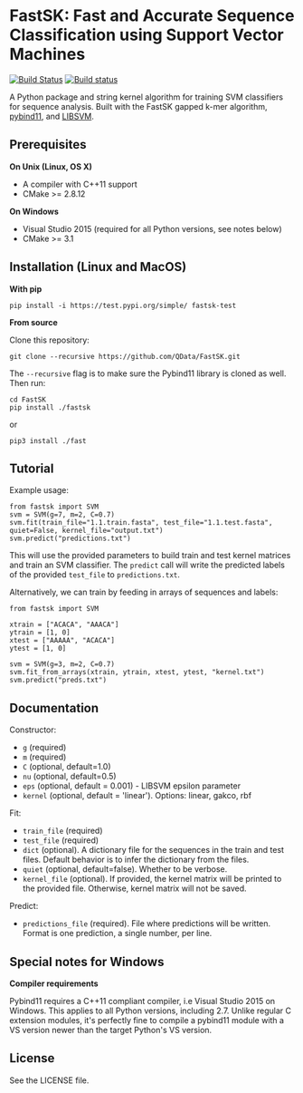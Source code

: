 # FastSK: Fast and Accurate Sequence Classification using Support Vector Machines

[![Build Status](https://travis-ci.org/pybind/fastsk.svg?branch=master)](https://travis-ci.org/pybind/fastsk)
[![Build status](https://ci.appveyor.com/api/projects/status/57nnxfm4subeug43/branch/master?svg=true)](https://ci.appveyor.com/project/dean0x7d/cmake-example/branch/master)

A Python package and string kernel algorithm for training SVM classifiers for sequence analysis. Built with the FastSK gapped k-mer algorithm, [pybind11](https://github.com/pybind/pybind11), and [LIBSVM](https://github.com/cjlin1/libsvm).


## Prerequisites

**On Unix (Linux, OS X)**

* A compiler with C++11 support
* CMake >= 2.8.12

**On Windows**

* Visual Studio 2015 (required for all Python versions, see notes below)
* CMake >= 3.1


## Installation (Linux and MacOS)
**With pip**
```
pip install -i https://test.pypi.org/simple/ fastsk-test
```

**From source**

Clone this repository:
```
git clone --recursive https://github.com/QData/FastSK.git
```
The `--recursive` flag is to make sure the Pybind11 library is cloned as well. Then run:

```
cd FastSK
pip install ./fastsk
```

or

```
pip3 install ./fast
```

## Tutorial
Example usage:
```
from fastsk import SVM
svm = SVM(g=7, m=2, C=0.7)
svm.fit(train_file="1.1.train.fasta", test_file="1.1.test.fasta", quiet=False, kernel_file="output.txt")
svm.predict("predictions.txt")
```
This will use the provided parameters to build train and test kernel matrices and train an SVM classifier. The `predict` call will write the predicted labels of the provided `test_file` to `predictions.txt`.

Alternatively, we can train by feeding in arrays of sequences and labels:
```
from fastsk import SVM

xtrain = ["ACACA", "AAACA"]
ytrain = [1, 0]
xtest = ["AAAAA", "ACACA"]
ytest = [1, 0]

svm = SVM(g=3, m=2, C=0.7)
svm.fit_from_arrays(xtrain, ytrain, xtest, ytest, "kernel.txt")
svm.predict("preds.txt")
```

## Documentation
Constructor:
* `g` (required)
* `m` (required)
* `C` (optional, default=1.0)
* `nu` (optional, default=0.5)
* `eps` (optional, default = 0.001) - LIBSVM epsilon parameter
* `kernel` (optional, default = 'linear'). Options: linear, gakco, rbf

Fit:
* `train_file` (required)
* `test_file` (required)
* `dict` (optional). A dictionary file for the sequences in the train and test files. Default behavior is to infer the dictionary from the files.
* `quiet` (optional, default=false). Whether to be verbose.
* `kernel_file` (optional). If provided, the kernel matrix will be printed to the provided file. Otherwise, kernel matrix will not be saved.

Predict:
* `predictions_file` (required). File where predictions will be written. Format is one prediction, a single number, per line.

## Special notes for Windows
**Compiler requirements**

Pybind11 requires a C++11 compliant compiler, i.e Visual Studio 2015 on Windows.
This applies to all Python versions, including 2.7. Unlike regular C extension
modules, it's perfectly fine to compile a pybind11 module with a VS version newer
than the target Python's VS version.

## License
See the LICENSE file.
